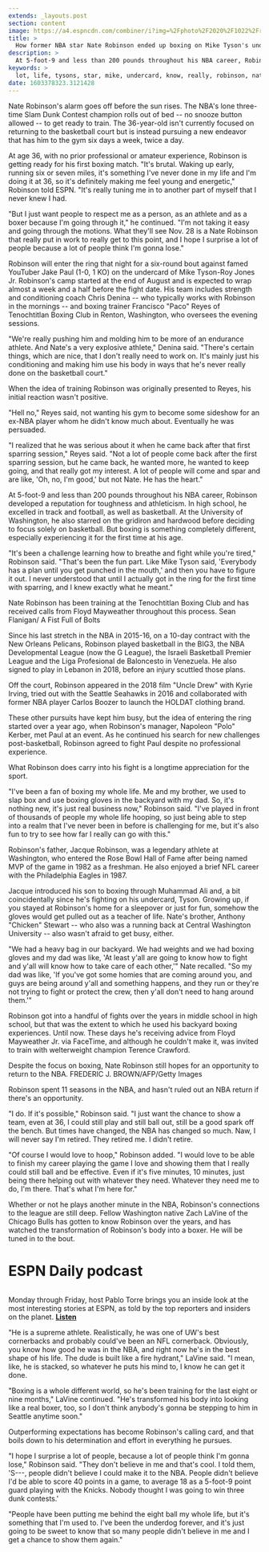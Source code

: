 ```yaml
--- 
extends: _layouts.post 
section: content 
image: https://a4.espncdn.com/combiner/i?img=%2Fphoto%2F2020%2F1022%2Fr764187_1296x729_16%2D9.jpg 
title: > 
  How former NBA star Nate Robinson ended up boxing on Mike Tyson's undercard 
description: > 
  At 5-foot-9 and less than 200 pounds throughout his NBA career, Robinson developed a reputation for toughness and athleticism.Nate Robinson has been training at the Tenochtitlan Boxing Club and has received calls from Floyd Mayweather throughout this process.Despite the focus on boxing, Nate Robinson still hopes for an opportunity to return to the NBA.Whether or not he plays another minute in the NBA, Robinson's connections to the league are still deep."I hope I surprise a lot of people, because a lot of people think I'm gonna lose," Robinson said. 
keywords: > 
  lot, life, tysons, star, mike, undercard, know, really, robinson, nate, boxing, robinsons, nba, im, hes, ended 
date: 1603378323.3121428 
--- 
```

<div><p>Nate Robinson's alarm goes off before the sun rises. The NBA's lone three-time Slam Dunk Contest champion rolls out of bed -- no snooze button allowed -- to get ready to train. The 36-year-old isn't currently focused on returning to the basketball court but is instead pursuing a new endeavor that has him to the gym six days a week, twice a day.</p><p>At age 36, with no prior professional or amateur experience, Robinson is getting ready for his first boxing match. "It's brutal. Waking up early, running six or seven miles, it's something I've never done in my life and I'm doing it at 36, so it's definitely making me feel young and energetic," Robinson told ESPN. "It's really tuning me in to another part of myself that I never knew I had.</p><p>"But I just want people to respect me as a person, as an athlete and as a boxer because I'm going through it," he continued. "I'm not taking it easy and going through the motions. What they'll see Nov. 28 is a Nate Robinson that really put in work to really get to this point, and I hope I surprise a lot of people because a lot of people think I'm gonna lose."</p><p>Robinson will enter the ring that night for a six-round bout against famed YouTuber Jake Paul (1-0, 1 KO) on the undercard of Mike Tyson-Roy Jones Jr. Robinson's camp started at the end of August and is expected to wrap almost a week and a half before the fight date. His team includes strength and conditioning coach Chris Denina -- who typically works with Robinson in the mornings -- and boxing trainer Francisco "Paco" Reyes of Tenochtitlan Boxing Club in Renton, Washington, who oversees the evening sessions.</p><p>"We're really pushing him and molding him to be more of an endurance athlete. And Nate's a very explosive athlete," Denina said. "There's certain things, which are nice, that I don't really need to work on. It's mainly just his conditioning and making him use his body in ways that he's never really done on the basketball court."</p><p>When the idea of training Robinson was originally presented to Reyes, his initial reaction wasn't positive.</p><p>"Hell no," Reyes said, not wanting his gym to become some sideshow for an ex-NBA player whom he didn't know much about. Eventually he was persuaded.</p><p>"I realized that he was serious about it when he came back after that first sparring session," Reyes said. "Not a lot of people come back after the first sparring session, but he came back, he wanted more, he wanted to keep going, and that really got my interest. A lot of people will come and spar and are like, 'Oh, no, I'm good,' but not Nate. He has the heart."</p><p>At 5-foot-9 and less than 200 pounds throughout his NBA career, Robinson developed a reputation for toughness and athleticism. In high school, he excelled in track and football, as well as basketball. At the University of Washington, he also starred on the gridiron and hardwood before deciding to focus solely on basketball. But boxing is something completely different, especially experiencing it for the first time at his age.</p><p>"It's been a challenge learning how to breathe and fight while you're tired," Robinson said. "That's been the fun part. Like Mike Tyson said, 'Everybody has a plan until you get punched in the mouth,' and then you have to figure it out. I never understood that until I actually got in the ring for the first time with sparring, and I knew exactly what he meant."</p><img class=" lazyload lazyload">Nate Robinson has been training at the Tenochtitlan Boxing Club and has received calls from Floyd Mayweather throughout this process.&#160;Sean Flanigan/ A Fist Full of Bolts<p>Since his last stretch in the NBA in 2015-16, on a 10-day contract with the New Orleans Pelicans, Robinson played basketball in the BIG3, the NBA Developmental League (now the G League), the Israeli Basketball Premier League and the Liga Profesional de Baloncesto in Venezuela. He also signed to play in Lebanon in 2018, before an injury scuttled those plans.</p><p>Off the court, Robinson appeared in the 2018 film "Uncle Drew" with Kyrie Irving, tried out with the Seattle Seahawks in 2016 and collaborated with former NBA player Carlos Boozer to launch the HOLDAT clothing brand.</p><p>These other pursuits have kept him busy, but the idea of entering the ring started over a year ago, when Robinson's manager, Napoleon "Polo" Kerber, met Paul at an event. As he continued his search for new challenges post-basketball, Robinson agreed to fight Paul despite no professional experience.</p><p>What Robinson does carry into his fight is a longtime appreciation for the sport.</p><p>"I've been a fan of boxing my whole life. Me and my brother, we used to slap box and use boxing gloves in the backyard with my dad. So, it's nothing new, it's just real business now," Robinson said. "I've played in front of thousands of people my whole life hooping, so just being able to step into a realm that I've never been in before is challenging for me, but it's also fun to try to see how far I really can go with this."</p><p>Robinson's father, Jacque Robinson, was a legendary athlete at Washington, who entered the Rose Bowl Hall of Fame after being named MVP of the game in 1982 as a freshman. He also enjoyed a brief NFL career with the Philadelphia Eagles in 1987.</p><p>Jacque introduced his son to boxing through Muhammad Ali and, a bit coincidentally since he's fighting on his undercard, Tyson. Growing up, if you stayed at Robinson's home for a sleepover or just for fun, somehow the gloves would get pulled out as a teacher of life. Nate's brother, Anthony "Chicken" Stewart -- who also was a  running back at Central Washington University -- also wasn't afraid to get busy, either.</p><p>"We had a heavy bag in our backyard. We had weights and we had boxing gloves and my dad was like, 'At least y'all are going to know how to fight and y'all will know how to take care of each other,'" Nate recalled. "So my dad was like, 'If you've got some homies that are coming around you, and guys are being around y'all and something happens, and they run or they're not trying to fight or protect the crew, then y'all don't need to hang around them.'"</p><p>Robinson got into a handful of fights over the years in middle school in high school, but that was the extent to which he used his backyard boxing experiences. Until now. These days he's receiving advice from Floyd Mayweather Jr. via FaceTime, and although he couldn't make it, was invited to train with welterweight champion Terence Crawford.</p><img class=" lazyload lazyload">Despite the focus on boxing, Nate Robinson still hopes for an opportunity to return to the NBA.&#160;FREDERIC J. BROWN/AFP/Getty Images<p>Robinson spent 11 seasons in the NBA, and hasn't ruled out an NBA return if there's an opportunity.</p><p>"I do. If it's possible," Robinson said. "I just want the chance to show a team, even at 36, I could still play and still ball out, still be a good spark off the bench. But times have changed, the NBA has changed so much. Naw, I will never say I'm retired. They retired me. I didn't retire.</p><p>"Of course I would love to hoop," Robinson added. "I would love to be able to finish my career playing the game I love and showing them that I really could still ball and be effective. Even if it's five minutes, 10 minutes, just being there helping out with whatever they need. Whatever they need me to do, I'm there. That's what I'm here for."</p><p>Whether or not he plays another minute in the NBA, Robinson's connections to the league are still deep. Fellow Washington native Zach LaVine of the Chicago Bulls has gotten to know Robinson over the years, and has watched the transformation of Robinson's body into a boxer. He will be tuned in to the bout.</p><h1>ESPN Daily podcast</h1><img class="round lazyload"><p>Monday through Friday, host Pablo Torre brings you an inside look at the most interesting stories at ESPN, as told by the top reporters and insiders on the planet. <b><a href="https://www.espn.com/espn/story/_/id/27852002/the-espn-daily-podcast-how-watch-episode-guide-more" target="_blank">Listen</a></b></p>
<p>"He is a supreme athlete. Realistically, he was one of UW's best cornerbacks and probably could've been an NFL cornerback. Obviously, you know how good he was in the NBA, and right now he's in the best shape of his life. The dude is built like a fire hydrant," LaVine said. "I mean, like, he is stacked, so whatever he puts his mind to, I know he can get it done.</p><p class="ad-slot ad-slot-incontent2 ad-wrapper"></p><p>"Boxing is a whole different world, so he's been training for the last eight or nine months," LaVine continued. "He's transformed his body into looking like a real boxer, too, so I don't think anybody's gonna be stepping to him in Seattle anytime soon."</p><p>Outperforming expectations has become Robinson's calling card, and that boils down to his determination and effort in everything he pursues.</p><p>"I hope I surprise a lot of people, because a lot of people think I'm gonna lose," Robinson said. "They don't believe in me and that's cool. I told them, 'S---, people didn't believe I could make it to the NBA. People didn't believe I'd be able to score 40 points in a game, to average 18 as a 5-foot-9 point guard playing with the Knicks. Nobody thought I was going to win three dunk contests.'</p><p>"People have been putting me behind the eight ball my whole life, but it's something that I'm used to. I've been the underdog forever, and it's just going to be sweet to know that so many people didn't believe in me and I get a chance to show them again."</p>
</div>
